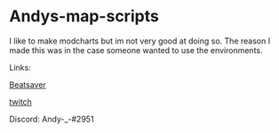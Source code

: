 # Andys-map-scripts
I like to make modcharts but im not very good at doing so. The reason I made this was in the case someone wanted to use the environments.

Links:

[Beatsaver](https://beatsaver.com/profile/4323746)

[twitch](https://www.twitch.tv/adaptiveabundance)

Discord: Andy-_-#2951
